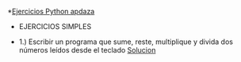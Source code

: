 *[Ejercicios Python apdaza](https://github.com/apdaza/universidad-ejercicios/blob/master/python/solucion%20guia%20ejercicios/ejercios%20pbas.pdf)

* EJERCICIOS SIMPLES

* 1.) Escribir un programa que sume, reste, multiplique
y divida dos números leídos desde el teclado [Solucion](https://github.com/aalejoz99/Modelos-II/blob/master/Ejercicios%20Python/Ejercicios%20simples/Ejercicio%203.py)
